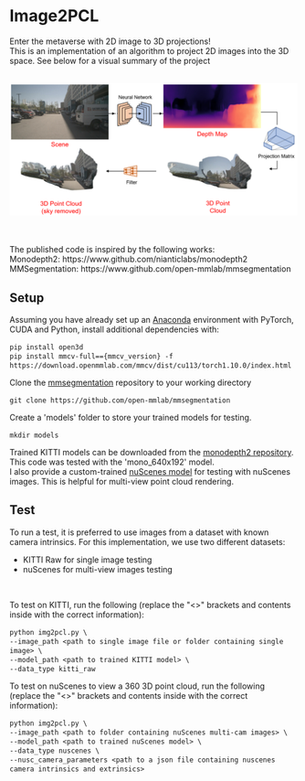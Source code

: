 # Image2PCL
Enter the metaverse with 2D image to 3D projections!
<br>
This is an implementation of an algorithm to project 2D images into the 3D space. See below for a visual summary of the project
<br><br>
<p align="center">
  <img src="misc/chart.PNG" width="600"/>
</p>
<br><br>
The published code is inspired by the following works:
<br>
Monodepth2: https://www.github.com/nianticlabs/monodepth2
<br>
MMSegmentation: https://www.github.com/open-mmlab/mmsegmentation

## Setup
Assuming you have already set up an [Anaconda](https://www.anaconda.com/download/) environment with PyTorch, CUDA and Python, install additional dependencies with:
```shell
pip install open3d
pip install mmcv-full=={mmcv_version} -f https://download.openmmlab.com/mmcv/dist/cu113/torch1.10.0/index.html
```
Clone the [mmsegmentation](https://github.com/open-mmlab/mmsegmentation) repository to your working directory
```shell
git clone https://github.com/open-mmlab/mmsegmentation
```
Create a 'models' folder to store your trained models for testing.
```shell
mkdir models
```
Trained KITTI models can be downloaded from the [monodepth2 repository](https://www.github.com/nianticlabs/monodepth2). This code was tested with the 'mono_640x192' model.
<br>
I also provide a custom-trained [nuScenes model](https://drive.google.com/drive/folders/1vV5T4woi8tHVl-UtWrRtQamOWFxxmc9X?usp=sharing) for testing with nuScenes images. This is helpful for multi-view point cloud rendering.

## Test
To run a test, it is preferred to use images from a dataset with known camera intrinsics. For this implementation, we use two different datasets:
* KITTI Raw for single image testing
* nuScenes for multi-view images testing

<br>

To test on KITTI, run the following (replace the "<>" brackets and contents inside with the correct information):
```shell
python img2pcl.py \
--image_path <path to single image file or folder containing single image> \
--model_path <path to trained KITTI model> \
--data_type kitti_raw
```

To test on nuScenes to view a 360 3D point cloud, run the following (replace the "<>" brackets and contents inside with the correct information):
```shell
python img2pcl.py \
--image_path <path to folder containing nuScenes multi-cam images> \
--model_path <path to trained nuScenes model> \
--data_type nuscenes \
--nusc_camera_parameters <path to a json file containing nuscenes camera intrinsics and extrinsics>
```
